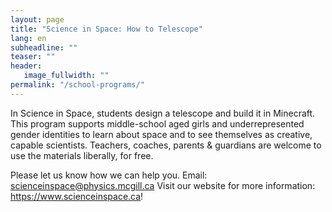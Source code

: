 ```yaml
---
layout: page
title: "Science in Space: How to Telescope"
lang: en
subheadline: ""
teaser: ""
header:
   image_fullwidth: ""
permalink: "/school-programs/"
---
```

In Science in Space, students design a telescope and build it in Minecraft. This program supports middle-school aged girls and underrepresented gender identities to learn about space and to see themselves as creative, capable scientists. Teachers, coaches, parents & guardians are welcome to use the materials liberally, for free. 
 
Please let us know how we can help you. Email:
scienceinspace@physics.mcgill.ca 
Visit our website for more information: https://www.scienceinspace.ca! 
